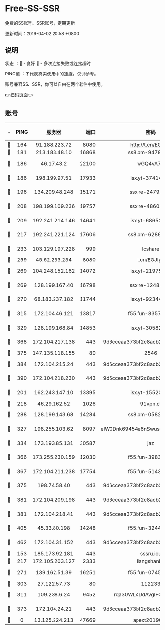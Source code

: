 # Free-SS-SSR

免费的SS账号、SSR账号，定期更新

更新时间：2019-04-02 20:58 +0800

## 说明

状态     ：🙂 - 良好 🙁 - 多次连接失败或连接超时

PING值   ：不代表真实使用中的速度，仅供参考。

账号兼容SS、SSR，你可以自由在两个软件中使用。

👉[扫码页面](https://liesauer.github.io/Free-SS-SSR/)👈

## 账号

|-|PING|服务器|端口|密码|加密方式|区域|
|:----:|:----:|:-----:|-----:|:----:|:----:|:----:|
|🙂|164|91.188.223.72|8080|http://t.cn/EGJIyrl|rc4-md5|RU|
|🙂|181|213.183.48.10|16868|ss8.pm-94797530|rc4-md5|RU|
|🙂|186|46.17.43.2|22100|wGQ4vA7D|aes-256-gcm|RU|
|🙂|186|198.199.97.51|17933|isx.yt-37414659|aes-256-cfb|US|
|🙂|196|134.209.48.248|15171|ssx.re-24791973|aes-256-cfb|US|
|🙂|208|198.199.109.236|19757|ssx.re-48602864|aes-256-cfb|US|
|🙂|209|192.241.214.146|14641|isx.yt-68652544|aes-256-cfb|US|
|🙂|217|192.241.221.124|17606|ss8.pm-62896524|aes-256-cfb|US|
|🙂|233|103.129.197.228|999|lcshare|aes-256-cfb|US|
|🙂|259|45.62.233.234|8080|t.cn/EGJIyrl|rc4-md5|CA|
|🙂|269|104.248.152.162|14072|isx.yt-21975141|aes-256-cfb|SG|
|🙂|269|128.199.167.40|16798|ssx.re-12483342|aes-256-cfb|SG|
|🙂|270|68.183.237.182|11744|isx.yt-92344610|aes-256-cfb|SG|
|🙂|315|172.104.46.121|13817|f55.fun-83574380|aes-256-cfb|SG|
|🙂|329|128.199.168.84|14853|isx.yt-30582831|aes-256-cfb|SG|
|🙂|368|172.104.217.138|443|9d6cceaa373bf2c8acb22e60b6a58be6|aes-256-cfb|US|
|🙂|375|147.135.118.155|80|2546|chacha20|US|
|🙂|384|172.104.215.24|443|9d6cceaa373bf2c8acb22e60b6a58be6|aes-256-cfb|US|
|🙂|390|172.104.218.230|443|9d6cceaa373bf2c8acb22e60b6a58be6|aes-256-cfb|US|
|🙂|201|162.243.147.10|13395|isx.yt-15523512|aes-256-cfb|US|
|🙂|218|46.29.162.52|1026|91vpn.cf|rc4-md5|RU|
|🙂|288|128.199.143.68|14284|ss8.pm-05820296|aes-256-cfb|SG|
|🙂|327|198.255.103.62|8097|eIW0Dnk69454e6nSwuspv9DmS201tQ0D|aes-256-cfb|US|
|🙂|334|173.193.85.131|30587|jaz|aes-256-cfb|US|
|🙂|366|173.255.230.159|12030|f55.fun-39837860|aes-256-cfb|US|
|🙂|367|172.104.211.238|17754|f55.fun-51431249|aes-256-cfb|US|
|🙂|375|198.74.58.40|443|9d6cceaa373bf2c8acb22e60b6a58be6|aes-256-cfb|US|
|🙂|381|172.104.209.198|443|9d6cceaa373bf2c8acb22e60b6a58be6|aes-256-cfb|US|
|🙂|381|172.104.218.41|443|9d6cceaa373bf2c8acb22e60b6a58be6|aes-256-cfb|US|
|🙂|405|45.33.80.198|14248|f55.fun-32443287|aes-256-cfb|US|
|🙂|462|172.104.31.152|443|9d6cceaa373bf2c8acb22e60b6a58be6|aes-256-cfb|US|
|🙁|153|185.173.92.181|443|sssru.icu|rc4-md5|RU|
|🙁|217|172.105.203.127|2333|liangshanbo|chacha20|JP|
|🙁|271|139.162.51.39|16251|f55.fun-07454874|aes-256-cfb|SG|
|🙁|303|27.122.57.73|80|112233|chacha20|HK|
|🙁|311|109.238.6.24|9452|rqa30WL4DdAvgIFG6Fs3znzTa|aes-256-cfb|FR|
|🙁|373|172.104.24.21|443|9d6cceaa373bf2c8acb22e60b6a58be6|aes-256-cfb|US|
|🙁|0|13.125.224.213|47669|apext2019001|chacha20|KR|
